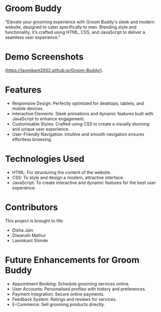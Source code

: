 # Groom Buddy
"Elevate your grooming experience with Groom Buddy's sleek and modern website, designed to cater specifically to men. Blending style and functionality, it’s crafted using HTML, CSS, and JavaScript to deliver a seamless user experience."

# Demo Screenshots

(https://laxmikant2002.github.io/Groom-Buddy/).


# Features

* Responsive Design: Perfectly optimized for desktops, tablets, and mobile devices.
* Interactive Elements: Sleek animations and dynamic features built with JavaScript to enhance engagement.
* Customisable Styles: Crafted using CSS to create a visually stunning and unique user experience.
* User-Friendly Navigation: Intuitive and smooth navigation ensures effortless browsing.

# Technologies Used
* HTML: For structuring the content of the website.
* CSS: To style and design a modern, attractive interface.
* JavaScript: To create interactive and dynamic features for the best user experience.

# Contributors
This project is brought to life:
* Disha Jain
* Diwanshi Mathur
* Laxmikant Shinde

# Future Enhancements for Groom Buddy
* Appointment Booking: Schedule grooming services online.
* User Accounts: Personalised profiles with history and preferences.
* Payment Integration: Secure online payments.
* Feedback System: Ratings and reviews for services.
* E-Commerce: Sell grooming products directly.



